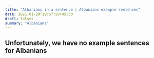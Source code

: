 ```yaml
---
title: "Albanians in a sentence | Albanians example sentences"
date: 2021-01-20T19:57:50+05:30
draft: falses
summary: "Albanians"
---
```

## Unfortunately, we have no example sentences for Albanians                 

